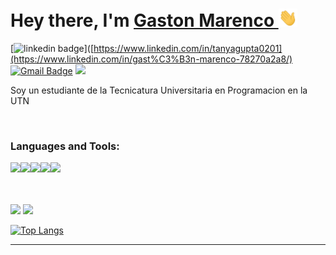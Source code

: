 <h1>Hey there, I'm <a  href="https://github.com/GastonMarenco/">Gaston Marenco </a> <img  src="https://raw.githubusercontent.com/ABSphreak/ABSphreak/master/gifs/Hi.gif" width="30px"></h1>

[![linkedin badge](https://img.shields.io/badge/tanyagupta0201-30302f?style=flat&logo=linkedin)]([https://www.linkedin.com/in/tanyagupta0201](https://www.linkedin.com/in/gast%C3%B3n-marenco-78270a2a8/)
[![Gmail Badge](https://img.shields.io/badge/tanyagupta.pg@gmail.com-30302f?style=flat&logo=Gmail&logoColor=red)](mailto:gastonmarenco32@gmail.com)
<img src="https://komarev.com/ghpvc/?username=tanyagupta0201&style=plastic" />

Soy un estudiante de la Tecnicatura Universitaria en Programacion en la UTN

<br>

<h3 align="left">Languages and Tools:</h3>
<p align="left"> <img src="https://img.icons8.com/color/48/4a90e2/python--v1.png"/><img src="https://img.icons8.com/color/48/4a90e2/java-coffee-cup-logo--v1.png"/><img src="https://img.icons8.com/color/48/4a90e2/visual-studio-code-2019.png"/><img src="https://img.icons8.com/color/48/4a90e2/git.png"/><img src="https://img.icons8.com/fluent/48/4a90e2/github.png"/> </p>

<br>
<br>

<img src = "https://github-readme-streak-stats.herokuapp.com?user=tanyagupta0201&theme=dark&hide_border=false" width = 500>

<img src = "https://github-readme-stats.vercel.app/api?username=tanyagupta0201&show_icons=true&theme=dark" width = 500>

[![Top Langs](https://github-readme-stats.vercel.app/api/top-langs/?username=tanyagupta0201&theme=dark)](https://github.com/GastonMarenco/github-readme-stats)

---
